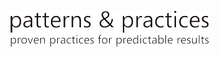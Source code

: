 [![minták és gyakorlatok](media/guidance-pnp-include/pnp-logo.png)](http://aka.ms/mspnp)



<!--HONumber=Nov16_HO4-->


